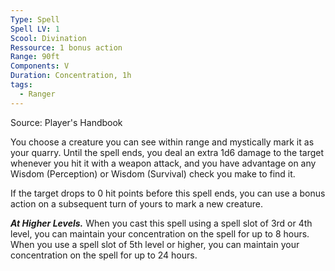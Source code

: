 ```yaml
---
Type: Spell
Spell LV: 1
Scool: Divination
Ressource: 1 bonus action
Range: 90ft
Components: V
Duration: Concentration, 1h
tags:
  - Ranger
---
```

Source: Player's Handbook

You choose a creature you can see within range and mystically mark it as your quarry. Until the spell ends, you deal an extra 1d6 damage to the target whenever you hit it with a weapon attack, and you have advantage on any Wisdom (Perception) or Wisdom (Survival) check you make to find it.

If the target drops to 0 hit points before this spell ends, you can use a bonus action on a subsequent turn of yours to mark a new creature.

**_At Higher Levels._** When you cast this spell using a spell slot of 3rd or 4th level, you can maintain your concentration on the spell for up to 8 hours. When you use a spell slot of 5th level or higher, you can maintain your concentration on the spell for up to 24 hours.